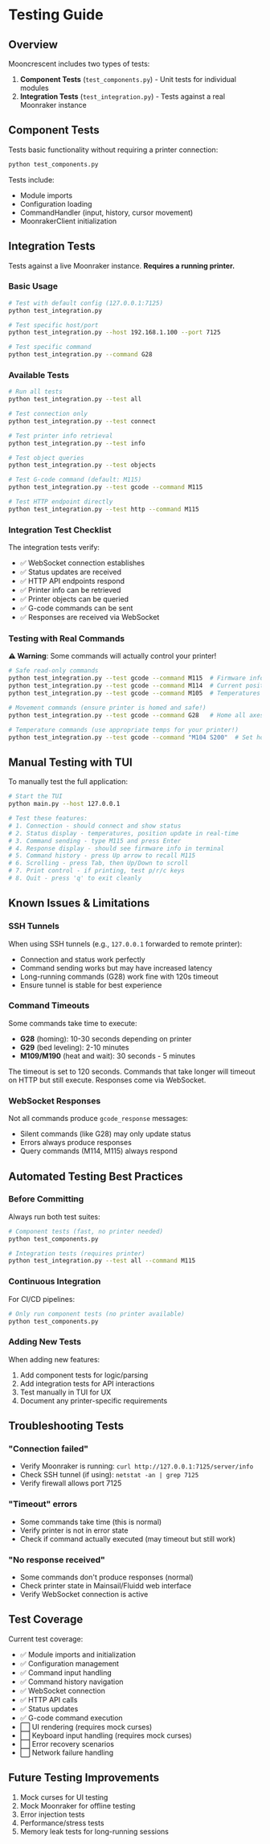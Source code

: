 # Testing Guide

## Overview

Mooncrescent includes two types of tests:

1. **Component Tests** (`test_components.py`) - Unit tests for individual modules
2. **Integration Tests** (`test_integration.py`) - Tests against a real Moonraker instance

## Component Tests

Tests basic functionality without requiring a printer connection:

```bash
python test_components.py
```

Tests include:
- Module imports
- Configuration loading
- CommandHandler (input, history, cursor movement)
- MoonrakerClient initialization

## Integration Tests

Tests against a live Moonraker instance. **Requires a running printer.**

### Basic Usage

```bash
# Test with default config (127.0.0.1:7125)
python test_integration.py

# Test specific host/port
python test_integration.py --host 192.168.1.100 --port 7125

# Test specific command
python test_integration.py --command G28
```

### Available Tests

```bash
# Run all tests
python test_integration.py --test all

# Test connection only
python test_integration.py --test connect

# Test printer info retrieval
python test_integration.py --test info

# Test object queries
python test_integration.py --test objects

# Test G-code command (default: M115)
python test_integration.py --test gcode --command M115

# Test HTTP endpoint directly
python test_integration.py --test http --command M115
```

### Integration Test Checklist

The integration tests verify:

- ✅ WebSocket connection establishes
- ✅ Status updates are received
- ✅ HTTP API endpoints respond
- ✅ Printer info can be retrieved
- ✅ Printer objects can be queried
- ✅ G-code commands can be sent
- ✅ Responses are received via WebSocket

### Testing with Real Commands

**⚠️ Warning**: Some commands will actually control your printer!

```bash
# Safe read-only commands
python test_integration.py --test gcode --command M115  # Firmware info
python test_integration.py --test gcode --command M114  # Current position
python test_integration.py --test gcode --command M105  # Temperatures

# Movement commands (ensure printer is homed and safe!)
python test_integration.py --test gcode --command G28   # Home all axes

# Temperature commands (use appropriate temps for your printer!)
python test_integration.py --test gcode --command "M104 S200"  # Set hotend
```

## Manual Testing with TUI

To manually test the full application:

```bash
# Start the TUI
python main.py --host 127.0.0.1

# Test these features:
# 1. Connection - should connect and show status
# 2. Status display - temperatures, position update in real-time
# 3. Command sending - type M115 and press Enter
# 4. Response display - should see firmware info in terminal
# 5. Command history - press Up arrow to recall M115
# 6. Scrolling - press Tab, then Up/Down to scroll
# 7. Print control - if printing, test p/r/c keys
# 8. Quit - press 'q' to exit cleanly
```

## Known Issues & Limitations

### SSH Tunnels

When using SSH tunnels (e.g., `127.0.0.1` forwarded to remote printer):
- Connection and status work perfectly
- Command sending works but may have increased latency
- Long-running commands (G28) work fine with 120s timeout
- Ensure tunnel is stable for best experience

### Command Timeouts

Some commands take time to execute:
- **G28** (homing): 10-30 seconds depending on printer
- **G29** (bed leveling): 2-10 minutes
- **M109/M190** (heat and wait): 30 seconds - 5 minutes

The timeout is set to 120 seconds. Commands that take longer will timeout on HTTP but still execute. Responses come via WebSocket.

### WebSocket Responses

Not all commands produce `gcode_response` messages:
- Silent commands (like G28) may only update status
- Errors always produce responses
- Query commands (M114, M115) always respond

## Automated Testing Best Practices

### Before Committing

Always run both test suites:

```bash
# Component tests (fast, no printer needed)
python test_components.py

# Integration tests (requires printer)
python test_integration.py --test all --command M115
```

### Continuous Integration

For CI/CD pipelines:

```bash
# Only run component tests (no printer available)
python test_components.py
```

### Adding New Tests

When adding new features:

1. Add component tests for logic/parsing
2. Add integration tests for API interactions
3. Test manually in TUI for UX
4. Document any printer-specific requirements

## Troubleshooting Tests

### "Connection failed"

- Verify Moonraker is running: `curl http://127.0.0.1:7125/server/info`
- Check SSH tunnel (if using): `netstat -an | grep 7125`
- Verify firewall allows port 7125

### "Timeout" errors

- Some commands take time (this is normal)
- Verify printer is not in error state
- Check if command actually executed (may timeout but still work)

### "No response received"

- Some commands don't produce responses (normal)
- Check printer state in Mainsail/Fluidd web interface
- Verify WebSocket connection is active

## Test Coverage

Current test coverage:

- ✅ Module imports and initialization
- ✅ Configuration management
- ✅ Command input handling
- ✅ Command history navigation
- ✅ WebSocket connection
- ✅ HTTP API calls
- ✅ Status updates
- ✅ G-code command execution
- ⬜ UI rendering (requires mock curses)
- ⬜ Keyboard input handling (requires mock curses)
- ⬜ Error recovery scenarios
- ⬜ Network failure handling

## Future Testing Improvements

1. Mock curses for UI testing
2. Mock Moonraker for offline testing
3. Error injection tests
4. Performance/stress tests
5. Memory leak tests for long-running sessions

